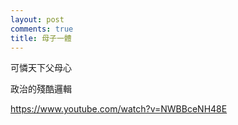 ```yaml
---
layout: post
comments: true
title: 母子一體
---
```


可憐天下父母心

政治的殘酷邏輯

https://www.youtube.com/watch?v=NWBBceNH48E



